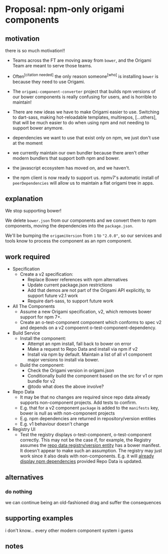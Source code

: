 # Proposal: npm-only origami components

## motivation

there is so much motivation!!

- Teams across the FT are moving away from `bower`, and the Origami Team are meant to serve those teams.

- Often<sup>[citation needed]</sup> the only reason someone<sup>[who]</sup> is installing `bower` is because they need to use Origami.

- The `origami-component-converter` project that builds npm versions of our bower components is really confusing for users, and is horrible to maintain!

- There are new ideas we have to make Origami easier to use. Switching to dart-sass, making hot-reloadable templates, multirepos, \[...others], that will be much easier to do when using npm and not needing to support bower anymore.

- dependencies we want to use that exist only on npm, we just don't use at the moment

- we currently maintain our own bundler because there aren't other modern bundlers that support both npm and bower.

- the javascript ecosystem has moved on, and we haven't.

- the npm client is now ready to support us. npmv7's automatic install of `peerDependencies` will allow us to maintain a flat origami tree in apps.

## explanation

We stop supporting bower!

We delete `bower.json` from our components and we convert them to npm components, moving the dependencies into the `package.json`.

We'll be bumping the `origamiVersion` from `1` to `"2.0.0"`, so our services and tools know to process the component as an npm component.

## work required

- Specification
	- Create a v2 specification:
		- Replace Bower references with npm alternatives
		- Update current package.json restrictions
		- Add that demos are not part of the Origami API explicitly, to support future v2.1 work
		- Require dart-sass, to support future work
- All The Components
	- Assume a new Origami specification, v2, which removes bower support for npm 7+.
	- Create an o-test-component component which conforms to spec v2 and depends on a v2 compoennt o-test-component-dependency.
- Build Service
	- Install the component:
		- Attempt an npm install, fall back to bower on error
		- Make a request to Repo Data and install via npm if v2
		- Install via npm by default. Maintain a list of all v1 component major versions to install via bower.
	- Build the component:
		- Check the Origami version in origami.json
		- Conditionally build the component based on the src for v1 or npm bundle for v2
		- @todo what does the above involve?
- Repo Data
	- It may be that no changes are required since repo data already supports non-component projects. Add tests to confirm.
	- E.g. that for a v2 component `package` is added to the `manifests` key, bower is null as with non-component projects
	- E.g. npm dependencies are returned in repository/version entities
	- E.g. v1 behaviour doesn't change
- Registry UI
	- Test the registry displays o-test-component, o-test-component correctly. This may not be the case if, for example, the Registry assumes the [repo data registry/version entity](https://origami-repo-data.ft.com/v1/docs/api/repositories#entity-repo) has a bower manifest. It doesn't appear to make such an assumption. The registry may just work since it also deals with non-components. E.g. it will [already display npm dependencies](https://github.com/Financial-Times/origami-registry-ui/blob/42fac8202a5c9f7f960ec4091bbedd78903cc9c4/lib/routes/components.js#L283) provided Repo Data is updated.

## alternatives

### do nothing

we can continue being an old-fashioned drag and suffer the consequences

## supporting examples

i don't know... every other modern component system i guess

## notes
